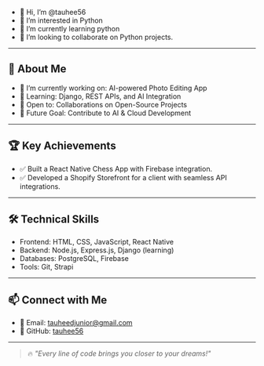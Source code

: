 - 👋 Hi, I’m @tauhee56
- 👀 I’m interested in Python
- 🌱 I’m currently learning python
- 💞️ I’m looking to collaborate on Python projects.

---

## 🚀 About Me
- 🔭 I’m currently working on: AI-powered Photo Editing App
- 🌱 Learning: Django, REST APIs, and AI Integration
- 💼 Open to: Collaborations on Open-Source Projects
- 🎯 Future Goal: Contribute to AI & Cloud Development

---

## 🏆 Key Achievements
- ✅ Built a React Native Chess App with Firebase integration.
- ✅ Developed a Shopify Storefront for a client with seamless API integrations.

---

## 🛠️ Technical Skills
- Frontend: HTML, CSS, JavaScript, React Native
- Backend: Node.js, Express.js, Django (learning)
- Databases: PostgreSQL, Firebase
- Tools: Git, Strapi

---


## 📫 Connect with Me
- 📧 Email: tauheedjunior@gmail.com
- 🌟 GitHub: [tauhee56](https://github.com/tauhee56)

---

> 🔥 *"Every line of code brings you closer to your dreams!"*

